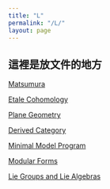 ```yaml
---
title: "L"
permalink: "/L/"
layout: page
---
```


## 這裡是放文件的地方

[Matsumura][Matsumura]

[Etale Cohomology][EC]

[Plane Geometry][PG]

[Derived Category][DC]

[Minimal Model Program][MMP]

[Modular Forms][MF]

[Lie Groups and Lie Algebras][Lie]


[Matsumura]: /Matsumura.pdf
[EC]: /Etale_Cohomology.pdf
[PG]: /Plane_Geometry.pdf
[DC]: /Derived_category.pdf
[MMP]: /Minimal_Model_Program.pdf
[MF]: /Introduction_to_modular_forms.pdf
[Lie]: /Lie_groups_and_Lie_algebras.pdf
